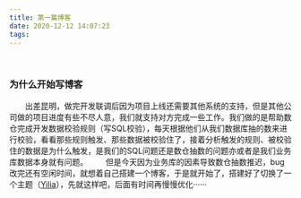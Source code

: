 ```yaml
---
title: 第一篇博客
date: 2020-12-12 14:07:23
tags:
---
```

&nbsp; 
### 为什么开始写博客

&ensp;&ensp;&ensp;&ensp;出差昆明，做完开发联调后因为项目上线还需要其他系统的支持，但是其他公司做的项目进度有些不尽人意，我们就支持对方完成一些工作。我们做的是帮助数仓完成开发数据校验规则（写SQL校验），每天根据他们从我们数据库抽的数来进行校验，看看那些规则触发、那些数据被校验住了，接着分析触发的规则、被校验住的数据是为什么触发，是我们的SQL问题还是数仓抽数的问题亦或者是我们业务库数据本身就有问题。
&ensp;&ensp;&ensp;&ensp;但是今天因为业务库的因素导致数仓抽数推迟，bug改完还有空闲时间，就想着自己搭建一个博客，于是就开始了，搭建好了切换了一个主题（[Yilia](https://github.com/litten/hexo-theme-yilia "yilia简约主题")），先就这样吧，后面有时间再慢慢优化······
